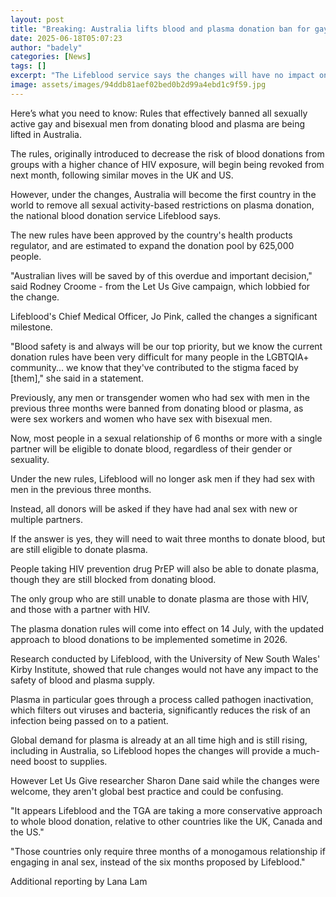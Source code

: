 ```yaml
---
layout: post
title: "Breaking: Australia lifts blood and plasma donation ban for gay men"
date: 2025-06-18T05:07:23
author: "badely"
categories: [News]
tags: []
excerpt: "The Lifeblood service says the changes will have no impact on safety but will boost the donor pool."
image: assets/images/94ddb81aef02bed0b2d99a4ebd1c9f59.jpg
---
```


Here’s what you need to know: Rules that effectively banned all sexually active gay and bisexual men from donating blood and plasma are being lifted in Australia. 

The rules, originally introduced to decrease the risk of blood donations from groups with a higher chance of HIV exposure, will begin being revoked from next month, following similar moves in the UK and US.

However, under the changes, Australia will become the first country in the world to remove all sexual activity-based restrictions on plasma donation, the national blood donation service Lifeblood says.

The new rules have been approved by the country's health products regulator, and are estimated to expand the donation pool by 625,000 people.

"Australian lives will be saved by of this overdue and important decision," said Rodney Croome - from the Let Us Give campaign, which lobbied for the change.

Lifeblood's Chief Medical Officer, Jo Pink, called the changes a significant milestone.

"Blood safety is and always will be our top priority, but we know the current donation rules have been very difficult for many people in the LGBTQIA+ community... we know that they've contributed to the stigma faced by [them]," she said in a statement.

Previously, any men or transgender women who had sex with men in the previous three months were banned from donating blood or plasma, as were sex workers and women who have sex with bisexual men.

Now, most people in a sexual relationship of 6 months or more with a single partner will be eligible to donate blood, regardless of their gender or sexuality.

Under the new rules, Lifeblood will no longer ask men if they had sex with men in the previous three months.

Instead, all donors will be asked if they have had anal sex with new or multiple partners.

If the answer is yes, they will need to wait three months to donate blood, but are still eligible to donate plasma.

People taking HIV prevention drug PrEP will also be able to donate plasma, though they are still blocked from donating blood.

The only group who are still unable to donate plasma are those with HIV, and those with a partner with HIV.

The plasma donation rules will come into effect on 14 July, with the updated approach to blood donations to be implemented sometime in 2026.

Research conducted by Lifeblood, with the University of New South Wales' Kirby Institute, showed that rule changes would not have any impact to the safety of blood and plasma supply.

Plasma in particular goes through a process called pathogen inactivation, which filters out viruses and bacteria, significantly reduces the risk of an infection being passed on to a patient.

Global demand for plasma is already at an all time high and is still rising, including in Australia, so Lifeblood hopes the changes will provide a much-need boost to supplies.

However Let Us Give researcher Sharon Dane said while the changes were welcome, they aren't global best practice and could be confusing.

"It appears Lifeblood and the TGA are taking a more conservative approach to whole blood donation, relative to other countries like the UK, Canada and the US."

"Those countries only require three months of a monogamous relationship if engaging in anal sex, instead of the six months proposed by Lifeblood."

Additional reporting by Lana Lam

